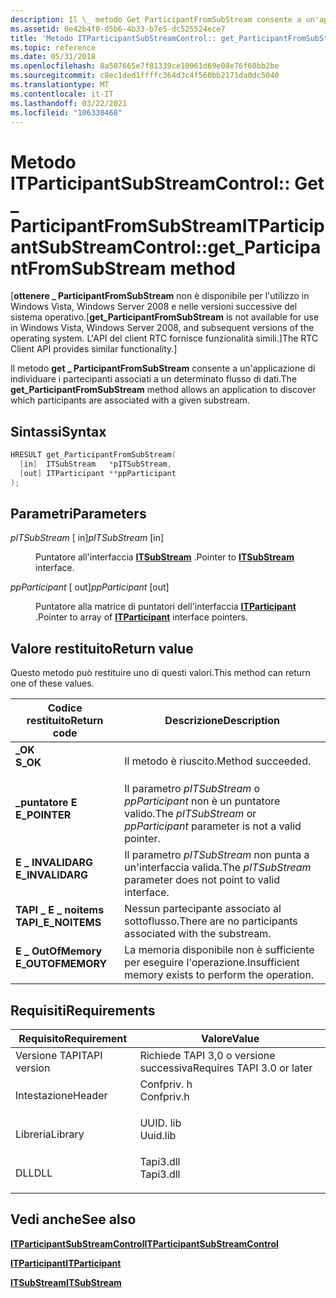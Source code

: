 ```yaml
---
description: Il \_ metodo Get ParticipantFromSubStream consente a un'applicazione di individuare i partecipanti associati a un determinato flusso di dati.
ms.assetid: 0e42b4f0-d5b6-4b33-b7e5-dc525524ece7
title: 'Metodo ITParticipantSubStreamControl:: get_ParticipantFromSubStream (Confpriv. h)'
ms.topic: reference
ms.date: 05/31/2018
ms.openlocfilehash: 8a507665e7f81339ce10961d69e08e76f60bb2be
ms.sourcegitcommit: c8ec1ded1ffffc364d3c4f560bb2171da0dc5040
ms.translationtype: MT
ms.contentlocale: it-IT
ms.lasthandoff: 03/22/2021
ms.locfileid: "106330468"
---
```

# <a name="itparticipantsubstreamcontrolget_participantfromsubstream-method"></a><span data-ttu-id="77b03-103">Metodo ITParticipantSubStreamControl:: Get \_ ParticipantFromSubStream</span><span class="sxs-lookup"><span data-stu-id="77b03-103">ITParticipantSubStreamControl::get\_ParticipantFromSubStream method</span></span>

<span data-ttu-id="77b03-104">\[**ottenere \_ ParticipantFromSubStream** non è disponibile per l'utilizzo in Windows Vista, Windows Server 2008 e nelle versioni successive del sistema operativo.</span><span class="sxs-lookup"><span data-stu-id="77b03-104">\[**get\_ParticipantFromSubStream** is not available for use in Windows Vista, Windows Server 2008, and subsequent versions of the operating system.</span></span> <span data-ttu-id="77b03-105">L'API del client RTC fornisce funzionalità simili.\]</span><span class="sxs-lookup"><span data-stu-id="77b03-105">The RTC Client API provides similar functionality.\]</span></span>

<span data-ttu-id="77b03-106">Il metodo **get \_ ParticipantFromSubStream** consente a un'applicazione di individuare i partecipanti associati a un determinato flusso di dati.</span><span class="sxs-lookup"><span data-stu-id="77b03-106">The **get\_ParticipantFromSubStream** method allows an application to discover which participants are associated with a given substream.</span></span>

## <a name="syntax"></a><span data-ttu-id="77b03-107">Sintassi</span><span class="sxs-lookup"><span data-stu-id="77b03-107">Syntax</span></span>


```C++
HRESULT get_ParticipantFromSubStream(
  [in]  ITSubStream   *pITSubStream,
  [out] ITParticipant **ppParticipant
);
```



## <a name="parameters"></a><span data-ttu-id="77b03-108">Parametri</span><span class="sxs-lookup"><span data-stu-id="77b03-108">Parameters</span></span>

<dl> <dt>

<span data-ttu-id="77b03-109">*pITSubStream* \[ in\]</span><span class="sxs-lookup"><span data-stu-id="77b03-109">*pITSubStream* \[in\]</span></span>
</dt> <dd>

<span data-ttu-id="77b03-110">Puntatore all'interfaccia [**ITSubStream**](/windows/win32/api/tapi3if/nn-tapi3if-itsubstream) .</span><span class="sxs-lookup"><span data-stu-id="77b03-110">Pointer to [**ITSubStream**](/windows/win32/api/tapi3if/nn-tapi3if-itsubstream) interface.</span></span>

</dd> <dt>

<span data-ttu-id="77b03-111">*ppParticipant* \[ out\]</span><span class="sxs-lookup"><span data-stu-id="77b03-111">*ppParticipant* \[out\]</span></span>
</dt> <dd>

<span data-ttu-id="77b03-112">Puntatore alla matrice di puntatori dell'interfaccia [**ITParticipant**](itparticipant.md) .</span><span class="sxs-lookup"><span data-stu-id="77b03-112">Pointer to array of [**ITParticipant**](itparticipant.md) interface pointers.</span></span>

</dd> </dl>

## <a name="return-value"></a><span data-ttu-id="77b03-113">Valore restituito</span><span class="sxs-lookup"><span data-stu-id="77b03-113">Return value</span></span>

<span data-ttu-id="77b03-114">Questo metodo può restituire uno di questi valori.</span><span class="sxs-lookup"><span data-stu-id="77b03-114">This method can return one of these values.</span></span>



| <span data-ttu-id="77b03-115">Codice restituito</span><span class="sxs-lookup"><span data-stu-id="77b03-115">Return code</span></span>                                                                                     | <span data-ttu-id="77b03-116">Descrizione</span><span class="sxs-lookup"><span data-stu-id="77b03-116">Description</span></span>                                                                        |
|-------------------------------------------------------------------------------------------------|------------------------------------------------------------------------------------|
| <dl> <span data-ttu-id="77b03-117"><dt>**\_OK**</dt></span><span class="sxs-lookup"><span data-stu-id="77b03-117"><dt>**S\_OK**</dt></span></span> </dl>            | <span data-ttu-id="77b03-118">Il metodo è riuscito.</span><span class="sxs-lookup"><span data-stu-id="77b03-118">Method succeeded.</span></span><br/>                                                       |
| <dl> <span data-ttu-id="77b03-119"><dt>**\_puntatore E**</dt></span><span class="sxs-lookup"><span data-stu-id="77b03-119"><dt>**E\_POINTER**</dt></span></span> </dl>       | <span data-ttu-id="77b03-120">Il parametro *pITSubStream* o *ppParticipant* non è un puntatore valido.</span><span class="sxs-lookup"><span data-stu-id="77b03-120">The *pITSubStream* or *ppParticipant* parameter is not a valid pointer.</span></span><br/> |
| <dl> <span data-ttu-id="77b03-121"><dt>**E \_ INVALIDARG**</dt></span><span class="sxs-lookup"><span data-stu-id="77b03-121"><dt>**E\_INVALIDARG**</dt></span></span> </dl>    | <span data-ttu-id="77b03-122">Il parametro *pITSubStream* non punta a un'interfaccia valida.</span><span class="sxs-lookup"><span data-stu-id="77b03-122">The *pITSubStream* parameter does not point to valid interface.</span></span><br/>         |
| <dl> <span data-ttu-id="77b03-123"><dt>**TAPI \_ E \_ noitems**</dt></span><span class="sxs-lookup"><span data-stu-id="77b03-123"><dt>**TAPI\_E\_NOITEMS**</dt></span></span> </dl> | <span data-ttu-id="77b03-124">Nessun partecipante associato al sottoflusso.</span><span class="sxs-lookup"><span data-stu-id="77b03-124">There are no participants associated with the substream.</span></span><br/>                |
| <dl> <span data-ttu-id="77b03-125"><dt>**E \_ OutOfMemory**</dt></span><span class="sxs-lookup"><span data-stu-id="77b03-125"><dt>**E\_OUTOFMEMORY**</dt></span></span> </dl>   | <span data-ttu-id="77b03-126">La memoria disponibile non è sufficiente per eseguire l'operazione.</span><span class="sxs-lookup"><span data-stu-id="77b03-126">Insufficient memory exists to perform the operation.</span></span><br/>                    |



 

## <a name="requirements"></a><span data-ttu-id="77b03-127">Requisiti</span><span class="sxs-lookup"><span data-stu-id="77b03-127">Requirements</span></span>



| <span data-ttu-id="77b03-128">Requisito</span><span class="sxs-lookup"><span data-stu-id="77b03-128">Requirement</span></span> | <span data-ttu-id="77b03-129">Valore</span><span class="sxs-lookup"><span data-stu-id="77b03-129">Value</span></span> |
|-------------------------|---------------------------------------------------------------------------------------|
| <span data-ttu-id="77b03-130">Versione TAPI</span><span class="sxs-lookup"><span data-stu-id="77b03-130">TAPI version</span></span><br/> | <span data-ttu-id="77b03-131">Richiede TAPI 3,0 o versione successiva</span><span class="sxs-lookup"><span data-stu-id="77b03-131">Requires TAPI 3.0 or later</span></span><br/>                                                 |
| <span data-ttu-id="77b03-132">Intestazione</span><span class="sxs-lookup"><span data-stu-id="77b03-132">Header</span></span><br/>       | <dl> <span data-ttu-id="77b03-133"><dt>Confpriv. h</dt></span><span class="sxs-lookup"><span data-stu-id="77b03-133"><dt>Confpriv.h</dt></span></span> </dl> |
| <span data-ttu-id="77b03-134">Libreria</span><span class="sxs-lookup"><span data-stu-id="77b03-134">Library</span></span><br/>      | <dl> <span data-ttu-id="77b03-135"><dt>UUID. lib</dt></span><span class="sxs-lookup"><span data-stu-id="77b03-135"><dt>Uuid.lib</dt></span></span> </dl>   |
| <span data-ttu-id="77b03-136">DLL</span><span class="sxs-lookup"><span data-stu-id="77b03-136">DLL</span></span><br/>          | <dl> <span data-ttu-id="77b03-137"><dt>Tapi3.dll</dt></span><span class="sxs-lookup"><span data-stu-id="77b03-137"><dt>Tapi3.dll</dt></span></span> </dl>  |



## <a name="see-also"></a><span data-ttu-id="77b03-138">Vedi anche</span><span class="sxs-lookup"><span data-stu-id="77b03-138">See also</span></span>

<dl> <dt>

[<span data-ttu-id="77b03-139">**ITParticipantSubStreamControl**</span><span class="sxs-lookup"><span data-stu-id="77b03-139">**ITParticipantSubStreamControl**</span></span>](itparticipantsubstreamcontrol.md)
</dt> <dt>

[<span data-ttu-id="77b03-140">**ITParticipant**</span><span class="sxs-lookup"><span data-stu-id="77b03-140">**ITParticipant**</span></span>](itparticipant.md)
</dt> <dt>

[<span data-ttu-id="77b03-141">**ITSubStream**</span><span class="sxs-lookup"><span data-stu-id="77b03-141">**ITSubStream**</span></span>](/windows/win32/api/tapi3if/nn-tapi3if-itsubstream)
</dt> </dl>

 

